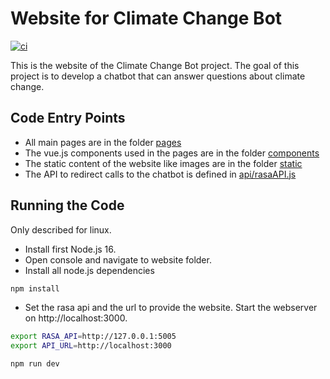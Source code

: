 # Website for Climate Change Bot

[![ci](https://github.com/climate-change-bot/website/actions/workflows/ci.yml/badge.svg)](https://github.com/climate-change-bot/website/actions/workflows/ci.yml)

This is the website of the Climate Change Bot project. The goal of this project is to develop a chatbot that
can answer questions about climate change.


## Code Entry Points

- All main pages are in the folder [pages](pages)
- The vue.js components used in the pages are in the folder [components](components)
- The static content of the website like images are in the folder [static](public)
- The API to redirect calls to the chatbot is defined in [api/rasaAPI.js](server/api/rasaAPI.js)

## Running the Code

Only described for linux. 

- Install first Node.js 16.
- Open console and navigate to website folder.
- Install all node.js dependencies
```bash 
npm install 
```
- Set the rasa api and the url to provide the website. Start the webserver on  http://localhost:3000.
```bash 
export RASA_API=http://127.0.0.1:5005
export API_URL=http://localhost:3000

npm run dev
```

